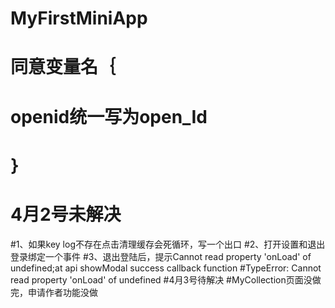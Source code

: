 # MyFirstMiniApp
# 同意变量名｛
#		openid统一写为open_Id
#	｝
#




#  4月2号未解决
#1、如果key   log不存在点击清理缓存会死循环，写一个出口
#2、打开设置和退出登录绑定一个事件
#3、退出登陆后，提示Cannot read property 'onLoad' of undefined;at api showModal success callback function
#TypeError: Cannot read property 'onLoad' of undefined
#4月3号待解决
#MyCollection页面没做完，申请作者功能没做
#
#
#
#
#
#
#
#
#
#
#
#
#